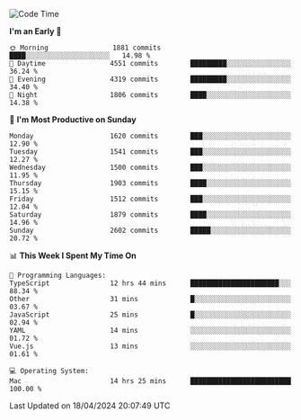 <!--START_SECTION:waka-->
![Code Time](http://img.shields.io/badge/Code%20Time-3%2C880%20hrs%2057%20mins-blue)

**I'm an Early 🐤** 

```text
🌞 Morning                1881 commits        ████░░░░░░░░░░░░░░░░░░░░░   14.98 % 
🌆 Daytime                4551 commits        █████████░░░░░░░░░░░░░░░░   36.24 % 
🌃 Evening                4319 commits        █████████░░░░░░░░░░░░░░░░   34.40 % 
🌙 Night                  1806 commits        ████░░░░░░░░░░░░░░░░░░░░░   14.38 % 
```
📅 **I'm Most Productive on Sunday** 

```text
Monday                   1620 commits        ███░░░░░░░░░░░░░░░░░░░░░░   12.90 % 
Tuesday                  1541 commits        ███░░░░░░░░░░░░░░░░░░░░░░   12.27 % 
Wednesday                1500 commits        ███░░░░░░░░░░░░░░░░░░░░░░   11.95 % 
Thursday                 1903 commits        ████░░░░░░░░░░░░░░░░░░░░░   15.15 % 
Friday                   1512 commits        ███░░░░░░░░░░░░░░░░░░░░░░   12.04 % 
Saturday                 1879 commits        ████░░░░░░░░░░░░░░░░░░░░░   14.96 % 
Sunday                   2602 commits        █████░░░░░░░░░░░░░░░░░░░░   20.72 % 
```


📊 **This Week I Spent My Time On** 

```text
💬 Programming Languages: 
TypeScript               12 hrs 44 mins      ██████████████████████░░░   88.34 % 
Other                    31 mins             █░░░░░░░░░░░░░░░░░░░░░░░░   03.67 % 
JavaScript               25 mins             █░░░░░░░░░░░░░░░░░░░░░░░░   02.94 % 
YAML                     14 mins             ░░░░░░░░░░░░░░░░░░░░░░░░░   01.72 % 
Vue.js                   13 mins             ░░░░░░░░░░░░░░░░░░░░░░░░░   01.61 % 

💻 Operating System: 
Mac                      14 hrs 25 mins      █████████████████████████   100.00 % 
```


 Last Updated on 18/04/2024 20:07:49 UTC
<!--END_SECTION:waka-->

